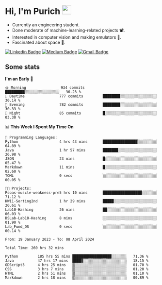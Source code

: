 <h1 align="left">Hi, I'm Purich
<img src="https://media.giphy.com/media/hvRJCLFzcasrR4ia7z/giphy.gif" width="30px"/></h1>

* Currently an engineering student.
* Done moderate of machine-learning-related projects :film_projector:.
* Interested in computer vision and making emulators :space_invader:.
* Fascinated about space :milky_way:.

[![Linkedin Badge](https://img.shields.io/badge/-Purich-blue?style=flat-square&logo=Linkedin&logoColor=white&link=https://www.linkedin.com/in/purich-siritip-16b3b3255/)](https://www.linkedin.com/in/purich-siritip-16b3b3255) [![Medium Badge](https://img.shields.io/badge/-@purich-gray?style=flat-square&labelColor=000000&logo=Medium&link=https://medium.com/@phuritsiritip)](https://medium.com/@phuritsiritip)
[![Gmail Badge](https://img.shields.io/badge/-mark.phurit@gmail.com-c14438?style=flat-square&logo=Gmail&logoColor=white&link=mailto:mark.phurit@gmail.com)](mailto:mark.phurit@gmail.com)

## Some stats

  
  <!--START_SECTION:waka-->
**I'm an Early 🐤** 

```text
🌞 Morning                934 commits         █████████░░░░░░░░░░░░░░░░   36.23 % 
🌆 Daytime                777 commits         ████████░░░░░░░░░░░░░░░░░   30.14 % 
🌃 Evening                782 commits         ████████░░░░░░░░░░░░░░░░░   30.33 % 
🌙 Night                  85 commits          █░░░░░░░░░░░░░░░░░░░░░░░░   03.30 % 
```


📊 **This Week I Spent My Time On** 

```text
💬 Programming Languages: 
Python                   4 hrs 43 mins       ████████████████░░░░░░░░░   64.89 % 
Java                     1 hr 57 mins        ███████░░░░░░░░░░░░░░░░░░   26.98 % 
JSON                     23 mins             █░░░░░░░░░░░░░░░░░░░░░░░░   05.47 % 
Markdown                 11 mins             █░░░░░░░░░░░░░░░░░░░░░░░░   02.60 % 
TOML                     0 secs              ░░░░░░░░░░░░░░░░░░░░░░░░░   00.05 % 

🐱‍💻 Projects: 
Psoas-muscle-weakness-pre5 hrs 10 mins       ██████████████████░░░░░░░   71.12 % 
HW11-Sorting2nd          1 hr 29 mins        █████░░░░░░░░░░░░░░░░░░░░   20.61 % 
Lab10-Hashing            26 mins             ██░░░░░░░░░░░░░░░░░░░░░░░   06.03 % 
DSLab-Lab10-Hashing      8 mins              ░░░░░░░░░░░░░░░░░░░░░░░░░   01.90 % 
Lab_Fund_DS              0 secs              ░░░░░░░░░░░░░░░░░░░░░░░░░   00.14 % 
```


<!--END_SECTION:waka-->

  <!--START_SECTION:waka-simple-->

```text
From: 19 January 2023 - To: 08 April 2024

Total Time: 260 hrs 32 mins

Python         185 hrs 55 mins ██████████████████░░░░░░░   71.36 %
Java           47 hrs 17 mins  ████▓░░░░░░░░░░░░░░░░░░░░   18.15 %
GDScript3      4 hrs 25 mins   ▒░░░░░░░░░░░░░░░░░░░░░░░░   01.70 %
CSS            3 hrs 7 mins    ▒░░░░░░░░░░░░░░░░░░░░░░░░   01.20 %
HTML           2 hrs 51 mins   ▒░░░░░░░░░░░░░░░░░░░░░░░░   01.10 %
Markdown       2 hrs 18 mins   ▒░░░░░░░░░░░░░░░░░░░░░░░░   00.89 %
```

<!--END_SECTION:waka-simple-->

  <!--![Anurag's GitHub stats](https://github-readme-stats.vercel.app/api?username=vikimark&show_icons=true&theme=gruvbox_light)-->
  
<!--
**vikimark/vikimark** is a ✨ _special_ ✨ repository because its `README.md` (this file) appears on your GitHub profile.

Here are some ideas to get you started:

- 🔭 I’m currently working on ...
- 🌱 I’m currently learning ...
- 👯 I’m looking to collaborate on ...
- 🤔 I’m looking for help with ...
- 💬 Ask me about ...
- 📫 How to reach me: ...
- 😄 Pronouns: ...
- ⚡ Fun fact: ...
-->
